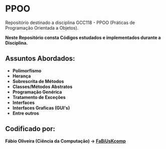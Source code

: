 # PPOO
Repositório destinado a disciplina GCC118 - PPOO (Práticas de Programação Orientada a Objetos).<br/>

<b>Neste Repositório consta Códigos estudados e implementados durante a Disciplina.<b>

## Assuntos Abordados:

- Polimorfismo
- Herança
- Sobrescrita de Métodos
- Classes/Métodos Abstratos
- Programação Genérica
- Tratamento de Exceções
- Interfaces
- Interfaces Graficas (GUI's)
- Entre outros

## Codificado por:
Fábio Oliveira (Ciência da Computação) -> [FaBiUsKcomp](https://github.com/FaBiUsKcomp)
